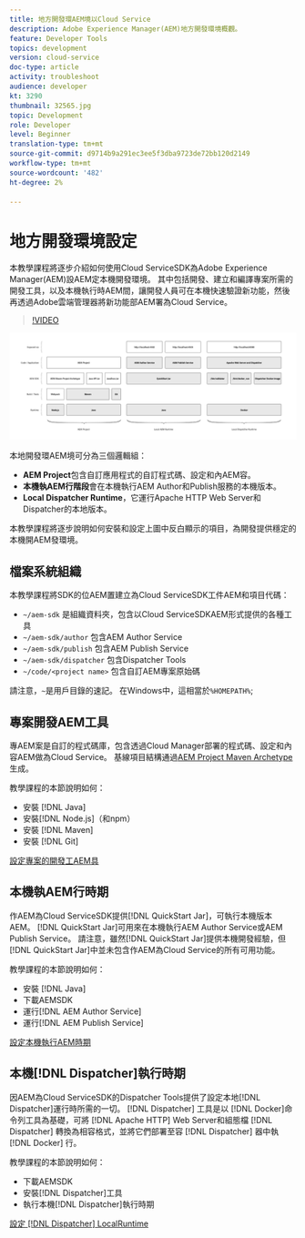 ```yaml
---
title: 地方開發環AEM境以Cloud Service
description: Adobe Experience Manager(AEM)地方開發環境概觀。
feature: Developer Tools
topics: development
version: cloud-service
doc-type: article
activity: troubleshoot
audience: developer
kt: 3290
thumbnail: 32565.jpg
topic: Development
role: Developer
level: Beginner
translation-type: tm+mt
source-git-commit: d9714b9a291ec3ee5f3dba9723de72bb120d2149
workflow-type: tm+mt
source-wordcount: '482'
ht-degree: 2%

---
```



# 地方開發環境設定

本教學課程將逐步介紹如何使用Cloud ServiceSDK為Adobe Experience Manager(AEM)設AEM定本機開發環境。 其中包括開發、建立和編譯專案所需的開發工具，以及本機執行時AEM間，讓開發人員可在本機快速驗證新功能，然後再透過Adobe雲端管理器將新功能部AEM署為Cloud Service。

>[!VIDEO](https://video.tv.adobe.com/v/32565/?quality=12&learn=on)

![作AEM為Cloud Service地方開發環境技術堆棧](./assets/overview/aem-sdk-technology-stack.png)

本地開發環AEM境可分為三個邏輯組：

+ __AEM Project__&#x200B;包含自訂應用程式的自訂程式碼、設定和內AEM容。
+ __本機執AEM行階段__&#x200B;會在本機執行AEM Author和Publish服務的本機版本。
+ __Local Dispatcher Runtime__，它運行Apache HTTP Web Server和Dispatcher的本地版本。

本教學課程將逐步說明如何安裝和設定上圖中反白顯示的項目，為開發提供穩定的本機開AEM發環境。

## 檔案系統組織

本教學課程將SDK的位AEM置建立為Cloud ServiceSDK工件AEM和項目代碼：

+ `~/aem-sdk` 是組織資料夾，包含以Cloud ServiceSDKAEM形式提供的各種工具
+ `~/aem-sdk/author` 包含AEM Author Service
+ `~/aem-sdk/publish` 包含AEM Publish Service
+ `~/aem-sdk/dispatcher` 包含Dispatcher Tools
+ `~/code/<project name>` 包含自訂AEM專案原始碼

請注意，`~`是用戶目錄的速記。 在Windows中，這相當於`%HOMEPATH%`;

## 專案開發AEM工具

專AEM案是自訂的程式碼庫，包含透過Cloud Manager部署的程式碼、設定和內容AEM做為Cloud Service。 基線項目結構通過[AEM Project Maven Archetype](https://github.com/adobe/aem-project-archetype)生成。

教學課程的本節說明如何：

+ 安裝 [!DNL Java]
+ 安裝[!DNL Node.js]（和npm）
+ 安裝 [!DNL Maven]
+ 安裝 [!DNL Git]

[設定專案的開發工AEM具](./development-tools.md)

## 本機執AEM行時期

作AEM為Cloud ServiceSDK提供[!DNL QuickStart Jar]，可執行本機版本AEM。 [!DNL QuickStart Jar]可用來在本機執行AEM Author Service或AEM Publish Service。 請注意，雖然[!DNL QuickStart Jar]提供本機開發經驗，但[!DNL QuickStart Jar]中並未包含作AEM為Cloud Service的所有可用功能。

教學課程的本節說明如何：

+ 安裝 [!DNL Java]
+ 下載AEMSDK
+ 運行[!DNL AEM Author Service]
+ 運行[!DNL AEM Publish Service]

[設定本機執行AEM時期](./aem-runtime.md)

## 本機[!DNL Dispatcher]執行時期

因AEM為Cloud ServiceSDK的Dispatcher Tools提供了設定本地[!DNL Dispatcher]運行時所需的一切。 [!DNL Dispatcher] 工具是以 [!DNL Docker]命令列工具為基礎，可將 [!DNL Apache HTTP] Web Server和組態檔 [!DNL Dispatcher] 轉換為相容格式，並將它們部署至容 [!DNL Dispatcher] 器中執 [!DNL Docker] 行。

教學課程的本節說明如何：

+ 下載AEMSDK
+ 安裝[!DNL Dispatcher]工具
+ 執行本機[!DNL Dispatcher]執行時期

[設定 [!DNL Dispatcher] LocalRuntime](./dispatcher-tools.md)
